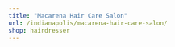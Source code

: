 ```yaml
---
title: "Macarena Hair Care Salon"
url: /indianapolis/macarena-hair-care-salon/
shop: hairdresser
---
```

